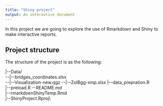 ```yaml
---
title: "Shiny project"
output: An interavtive document
---
```


In this project we are going to explore the use of Rmarkdown and Shiny to make interactive reports.

## Project structure

The structure of the project is as the following:

|--Data/\
--|--bridges_coordinates.xlsx\
--|--Visualization-new.qgz
--|--ZolBgg-xmp.xlsx
|--data_prepration.R\
|--preload.R --README.md\
|--rmarkdoenShinyTemp.Rmd\
|--ShinyProject.Rproj\
